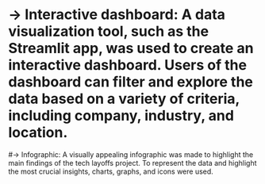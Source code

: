 # -> Interactive dashboard: A data visualization tool, such as the Streamlit app, was used to create an interactive dashboard. Users of the dashboard can filter and explore the data based on a variety of criteria, including company, industry, and location.
#-> Infographic: A visually appealing infographic was made to highlight the main findings of the tech layoffs project. To represent the data and highlight the most crucial insights, charts, graphs, and icons were used.
